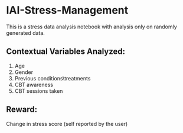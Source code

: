 # IAI-Stress-Management

This is a stress data analysis notebook with analysis only on randomly generated data.

## Contextual Variables Analyzed:

1. Age
2. Gender
3. Previous conditions\treatments
4. CBT awareness
5. CBT sessions taken

## Reward:

Change in stress score (self reported by the user)
